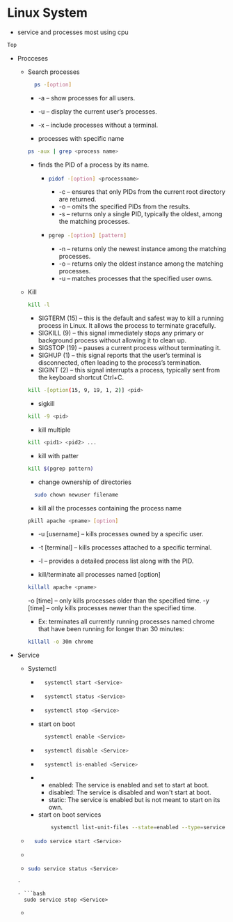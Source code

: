 # Linux System
- service and processes most using cpu

```bash
Top 
```
- Procceses
  -  Search processes
      ```bash
        ps -[option]
      ```
        - -a – show processes for all users.
        - -u – display the current user’s processes.
        - -x – include processes without a terminal.
      
      - processes with specific name
      ```bash
      ps -aux | grep <process name>
      ```
      - finds the PID of a process by its name.
        - ```bash
          pidof -[option] <processname>
          ```
          - -c – ensures that only PIDs from the current root directory are returned.
          - -o – omits the specified PIDs from the results.
          - -s – returns only a single PID, typically the oldest, among the matching processes.
      
      
        - ```bash
          pgrep -[option] [pattern]
          ```
          - -n – returns only the newest instance among the matching processes. 
          - -o – returns only the oldest instance among the matching processes.
          - -u – matches processes that the specified user owns.


  - Kill
    ```bash
    kill -l
    ```
      - SIGTERM (15) – this is the default and safest way to kill a running process in Linux. It allows the process to terminate gracefully.
      - SIGKILL (9) – this signal immediately stops any primary or background process without allowing it to clean up.
      - SIGSTOP (19) – pauses a current process without terminating it.
      - SIGHUP (1) – this signal reports that the user’s terminal is disconnected, often leading to the process’s termination.
      - SIGINT (2) – this signal interrupts a process, typically sent from the keyboard shortcut Ctrl+C.

    ```bash
    kill -[option(15, 9, 19, 1, 2)] <pid>
    ```
    - sigkill
    ```bash
    kill -9 <pid>
    ```

    - kill multiple
    ```bash
    kill <pid1> <pid2> ...
    ```

    - kill with patter
    ```bash
    kill $(pgrep pattern)
    ```

    - change ownership of directories
    ```bash
      sudo chown newuser filename
    ```

    - kill all the processes containing the process name <pname>
    ```bash
    pkill apache <pname> [option]
    ```
      - -u [username] – kills processes owned by a specific user.
      - -t [terminal] – kills processes attached to a specific terminal.
      - -l – provides a detailed process list along with the PID.


    - kill/terminate all processes named <pname> [option]
    ```bash
    killall apache <pname>
    ```
    -o [time] – only kills processes older than the specified time.
    -y [time] – only kills processes newer than the specified time.

    - Ex: terminates all currently running processes named chrome that have been running for longer than 30 minutes:
    ```bash
    killall -o 30m chrome
    ```

- Service
  - Systemctl
    - ```bash 
        systemctl start <Service> 
      ```
    - ```bash 
        systemctl status <Service> 
      ```
    - ```bash 
        systemctl stop <Service> 
      ```
    - start on boot 
      ```bash 
        systemctl enable <Service> 
      ```
    - ```bash 
        systemctl disable <Service> 
      ```
    - ```bash 
        systemctl is-enabled <Service>
      ```
    - 
        - enabled: The service is enabled and set to start at boot.
        - disabled: The service is disabled and won't start at boot.
        - static: The service is enabled but is not meant to start on its own.
    - start on boot services 
      ```bash 
          systemctl list-unit-files --state=enabled --type=service
      ```

  - ```bash 
      sudo service start <Service>
    ```
  - 

  - ```bash 
    sudo service status <Service>
  ```
  - 

  - ```bash 
    sudo service stop <Service>
  ```
  - 

